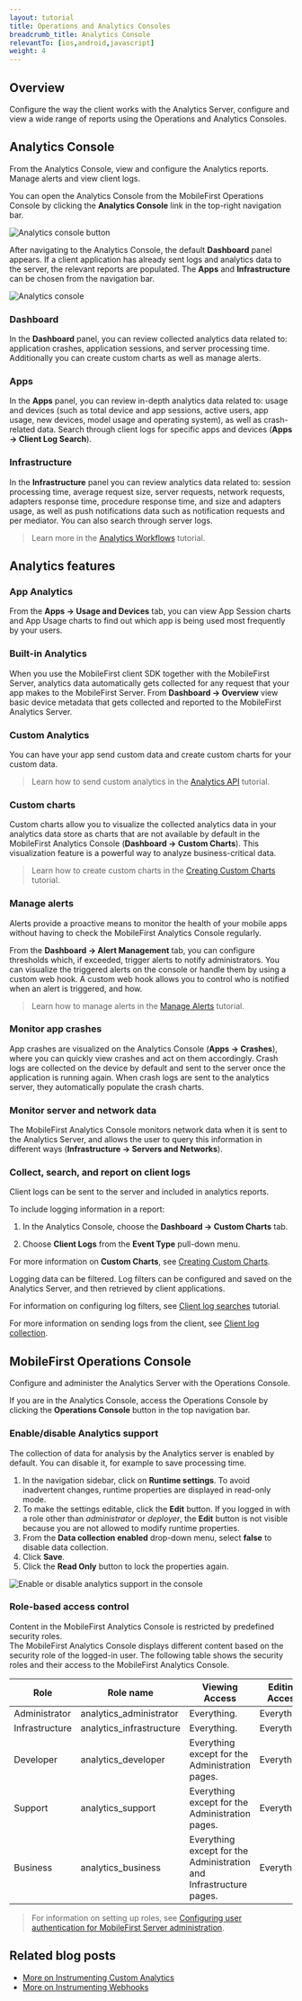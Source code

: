 ```yaml
---
layout: tutorial
title: Operations and Analytics Consoles
breadcrumb_title: Analytics Console
relevantTo: [ios,android,javascript]
weight: 4
---
```

<!-- NLS_CHARSET=UTF-8 -->
## Overview
Configure the way the client works with the Analytics Server, configure and view a wide range of reports using the Operations and Analytics Consoles.

## Analytics Console
From the Analytics Console, view and configure the Analytics reports. Manage alerts and view client logs.

You can open the Analytics Console from the MobileFirst Operations Console by clicking the  **Analytics Console**  link in the top-right navigation bar.

![Analytics console button](analytics-console-button.png)

After navigating to the Analytics Console, the default **Dashboard** panel appears. If a client application has already sent logs and analytics data to the server, the relevant reports are populated. The **Apps** and **Infrastructure** can be chosen from the navigation bar.

![Analytics console](analytics-console.png)

### Dashboard
In the **Dashboard** panel, you can review collected analytics data related to: application crashes, application sessions, and server processing time. Additionally you can create custom charts as well as manage alerts.

### Apps
In the **Apps** panel, you can review in-depth analytics data related to: usage and devices (such as total device and app sessions, active users, app usage, new devices, model usage and operating system), as well as crash-related data. Search through client logs for specific apps and devices (**Apps → Client Log Search**).


### Infrastructure
In the **Infrastructure** panel you can review analytics data related to: session processing time, average request size, server requests, network requests, adapters response time, procedure response time, and size and adapters usage, as well as push notifications data such as notification requests and per mediator. You can also search through server logs.

> Learn more in the [Analytics Workflows](../workflows/) tutorial.

## Analytics features

### App Analytics
From the **Apps → Usage and Devices** tab, you can view App Session charts and App Usage charts to find out which app is being used most frequently by your users.

### Built-in Analytics
When you use the MobileFirst client SDK together with the MobileFirst Server, analytics data automatically gets collected for any request that your app makes to the MobileFirst Server. From **Dashboard → Overview** view basic device metadata that gets collected and reported to the MobileFirst Analytics Server.

### Custom Analytics
You can have your app send custom data and create custom charts for your custom data.

> Learn how to send custom analytics in the [Analytics API](../analytics-api/) tutorial.

### Custom charts
Custom charts allow you to visualize the collected analytics data in your analytics data store as charts that are not available by default in the MobileFirst Analytics Console (**Dashboard → Custom Charts**). This visualization feature is a powerful way to analyze business-critical data.

> Learn how to create custom charts in the [Creating Custom Charts](custom-charts/) tutorial.

### Manage alerts
Alerts provide a proactive means to monitor the health of your mobile apps without having to check the MobileFirst Analytics Console regularly.

From the **Dashboard → Alert Management** tab, you can configure thresholds which, if exceeded, trigger alerts to notify administrators. You can visualize the triggered alerts on the console or handle them by using a custom web hook. A custom web hook allows you to control who is notified when an alert is triggered, and how.

> Learn how to manage alerts in the [Manage Alerts](alerts/) tutorial.

### Monitor app crashes
App crashes are visualized on the Analytics Console (**Apps → Crashes**), where you can quickly view crashes and act on them accordingly. Crash logs are collected on the device by default and sent to the server once the application is running again. When crash logs are sent to the analytics server, they automatically populate the crash charts.

### Monitor server and network data
The MobileFirst Analytics Console monitors network data when it is sent to the Analytics Server, and allows the user to query this information in different ways (**Infrastructure → Servers and Networks**).


### Collect, search, and report on client logs
Client logs can be sent to the server and included in analytics reports.

To include logging information in a report:

1. In the Analytics Console, choose the **Dashboard → Custom Charts** tab.

2. Choose **Client Logs** from the **Event Type** pull-down menu.

For more information on **Custom Charts**, see [Creating Custom Charts](custom-charts/).

Logging data can be filtered. Log filters can be configured and saved on the Analytics Server, and then retrieved by client applications.

For information on configuring log filters, see [Client log searches](log-filters/) tutorial.

For more information on sending logs from the client, see [Client log collection](../../application-development/client-side-log-collection/).



## MobileFirst Operations Console
Configure and administer the Analytics Server with the Operations Console.

If you are in the Analytics Console, access the Operations Console by clicking the **Operations Console** button in the top navigation bar.

### Enable/disable Analytics support
The collection of data for analysis by the Analytics server is enabled by default. You can disable it, for example to save processing time.

1. In the navigation sidebar, click on **Runtime settings**. To avoid inadvertent changes, runtime properties are displayed in read-only mode.
2. To make the settings editable, click the **Edit** button. If you logged in with a role other than *administrator* or *deployer*, the **Edit** button is not visible because you are not allowed to modify runtime properties.
3. From the **Data collection enabled** drop-down menu, select **false** to disable data collection.
4. Click **Save**.
5. Click the **Read Only** button to lock the properties again.

<img class="gifplayer"  alt="Enable or disable analytics support in the console" src="enable-disable-analytics.png"/>


### Role-based access control
Content in the MobileFirst Analytics Console is restricted by predefined security roles.  
The MobileFirst Analytics Console displays different content based on the security role of the logged-in user. The following table shows the security roles and their access to the MobileFirst Analytics Console.

| Role           | Role name                | Viewing Access                                                     | Editing Access  |
|----------------|--------------------------|--------------------------------------------------------------------|-----------------|
| Administrator  | analytics_administrator  | Everything.	                                                     | Everything.     |
| Infrastructure | analytics_infrastructure	| Everything.	                                                     | Everything.     |
| Developer      | analytics_developer	    | Everything except for the Administration pages.		             | Everything.     |
| Support        | analytics_support        | Everything except for the Administration pages.		             | Everything.     |
| Business       | analytics_business       | Everything except for the Administration and Infrastructure pages. | Everything.     |

> For information on setting up roles, see [Configuring user authentication for MobileFirst Server administration](../../installation-configuration/production/server-configuration#configuring-user-authentication-for-mobilefirst-server-administration).


## Related blog posts
* [More on Instrumenting Custom Analytics]({{site.baseurl}}/blog/2016/01/22/howto-custom-in-app-behavior-analytics/)
* [More on Instrumenting Webhooks]({{site.baseurl}}/blog/2015/10/19/using-mfp-adapters-endpoint-analytics-alerts-webhooks/)
